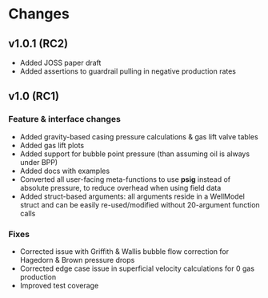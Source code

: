 # Changes

## v1.0.1 (RC2)
- Added JOSS paper draft
- Added assertions to guardrail pulling in negative production rates

## v1.0 (RC1)

### Feature & interface changes
- Added gravity-based casing pressure calculations & gas lift valve tables
- Added gas lift plots
- Added support for bubble point pressure (than assuming oil is always under BPP)
- Added docs with examples
- Converted all user-facing meta-functions to use **psig** instead of absolute pressure, to reduce overhead when using field data
- Added struct-based arguments: all arguments reside in a WellModel struct and can be easily re-used/modified without 20-argument function calls

### Fixes
- Corrected issue with Griffith & Wallis bubble flow correction for Hagedorn & Brown pressure drops
- Corrected edge case issue in superficial velocity calculations for 0 gas production
- Improved test coverage
